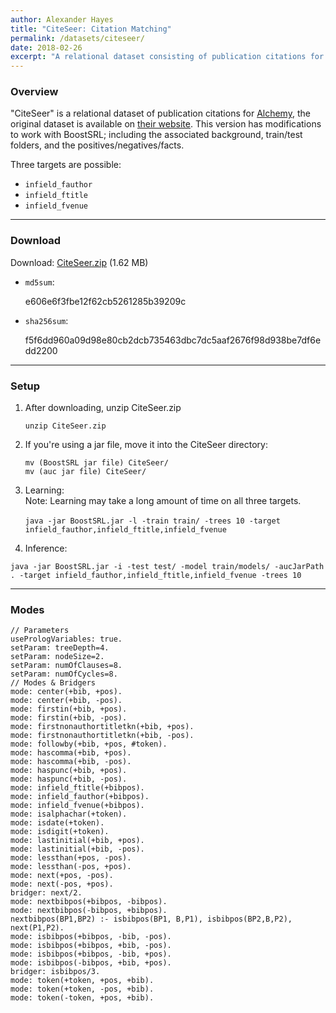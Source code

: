 ```yaml
---
author: Alexander Hayes
title: "CiteSeer: Citation Matching"
permalink: /datasets/citeseer/
date: 2018-02-26
excerpt: "A relational dataset consisting of publication citations for Alchemy. This version has modifications to work with BoostSRL."
---
```


### Overview

"CiteSeer" is a relational dataset of publication citations for [Alchemy](https://alchemy.cs.washington.edu/), the original dataset is available on [their website](https://alchemy.cs.washington.edu/data/citeseer/). This version has modifications to work with BoostSRL; including the associated background, train/test folders, and the positives/negatives/facts.

Three targets are possible:

  * `infield_fauthor`
  * `infield_ftitle`
  * `infield_fvenue`

---

### Download

Download: [CiteSeer.zip](https://github.com/boost-starai/BoostSRL-Misc/blob/master/Datasets/CiteSeer/CiteSeer.zip?raw=true) (1.62 MB)

* `md5sum`:
  <p style="word-break: break-all;">e606e6f3fbe12f62cb5261285b39209c</p>

* `sha256sum`:
  <p style="word-break: break-all;">f5f6dd960a09d98e80cb2dcb735463dbc7dc5aaf2676f98d938be7df6edd2200</p>

---

### Setup


1. After downloading, unzip CiteSeer.zip

    `unzip CiteSeer.zip`

2. If you're using a jar file, move it into the CiteSeer directory:

    `mv (BoostSRL jar file) CiteSeer/`  
    `mv (auc jar file) CiteSeer/`

3. Learning:  
Note: Learning may take a long amount of time on all three targets.  <br>  
`java -jar BoostSRL.jar -l -train train/ -trees 10 -target infield_fauthor,infield_ftitle,infield_fvenue `   

4. Inference:

`java -jar BoostSRL.jar -i -test test/ -model train/models/ -aucJarPath . -target infield_fauthor,infield_ftitle,infield_fvenue -trees 10`

---

### Modes

```text
// Parameters
usePrologVariables: true.
setParam: treeDepth=4.
setParam: nodeSize=2.
setParam: numOfClauses=8.
setParam: numOfCycles=8.
// Modes & Bridgers
mode: center(+bib, +pos).
mode: center(+bib, -pos).
mode: firstin(+bib, +pos).
mode: firstin(+bib, -pos).
mode: firstnonauthortitletkn(+bib, +pos).
mode: firstnonauthortitletkn(+bib, -pos).
mode: followby(+bib, +pos, #token).
mode: hascomma(+bib, +pos).
mode: hascomma(+bib, -pos).
mode: haspunc(+bib, +pos).
mode: haspunc(+bib, -pos).
mode: infield_ftitle(+bibpos).
mode: infield_fauthor(+bibpos).
mode: infield_fvenue(+bibpos).
mode: isalphachar(+token).
mode: isdate(+token).
mode: isdigit(+token).
mode: lastinitial(+bib, +pos).
mode: lastinitial(+bib, -pos).
mode: lessthan(+pos, -pos).
mode: lessthan(-pos, +pos).
mode: next(+pos, -pos).
mode: next(-pos, +pos).
bridger: next/2.
mode: nextbibpos(+bibpos, -bibpos).
mode: nextbibpos(-bibpos, +bibpos).
nextbibpos(BP1,BP2) :- isbibpos(BP1, B,P1), isbibpos(BP2,B,P2), next(P1,P2).
mode: isbibpos(+bibpos, -bib, -pos).
mode: isbibpos(+bibpos, +bib, -pos).
mode: isbibpos(+bibpos, -bib, +pos).
mode: isbibpos(-bibpos, +bib, +pos).
bridger: isbibpos/3.
mode: token(+token, +pos, +bib).
mode: token(+token, -pos, +bib).
mode: token(-token, +pos, +bib).
```
